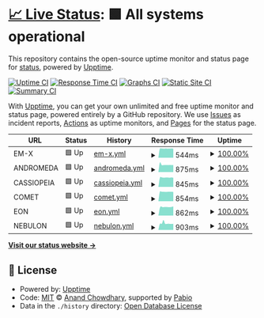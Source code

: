 # [📈 Live Status](https://status.luke.casa): <!--live status--> **🟩 All systems operational**

This repository contains the open-source uptime monitor and status page for [status](https://status.luke.casa), powered by [Upptime](https://github.com/upptime/upptime).

[![Uptime CI](https://github.com/status/upptime/workflows/Uptime%20CI/badge.svg)](https://github.com/status/upptime/actions?query=workflow%3A%22Uptime+CI%22)
[![Response Time CI](https://github.com/status/upptime/workflows/Response%20Time%20CI/badge.svg)](https://github.com/status/upptime/actions?query=workflow%3A%22Response+Time+CI%22)
[![Graphs CI](https://github.com/status/upptime/workflows/Graphs%20CI/badge.svg)](https://github.com/status/upptime/actions?query=workflow%3A%22Graphs+CI%22)
[![Static Site CI](https://github.com/status/upptime/workflows/Static%20Site%20CI/badge.svg)](https://github.com/status/upptime/actions?query=workflow%3A%22Static+Site+CI%22)
[![Summary CI](https://github.com/status/upptime/workflows/Summary%20CI/badge.svg)](https://github.com/status/upptime/actions?query=workflow%3A%22Summary+CI%22)

With [Upptime](https://upptime.js.org), you can get your own unlimited and free uptime monitor and status page, powered entirely by a GitHub repository. We use [Issues](https://github.com/status/upptime/issues) as incident reports, [Actions](https://github.com/status/upptime/actions) as uptime monitors, and [Pages](https://status.luke.casa) for the status page.

<!--start: status pages-->
<!-- This summary is generated by Upptime (https://github.com/upptime/upptime) -->
<!-- Do not edit this manually, your changes will be overwritten -->
<!-- prettier-ignore -->
| URL | Status | History | Response Time | Uptime |
| --- | ------ | ------- | ------------- | ------ |
| <img alt="" src="https://icons.duckduckgo.com/ip3/null.ico" height="13"> EM-X | 🟩 Up | [em-x.yml](https://github.com/amokster88/status/commits/HEAD/history/em-x.yml) | <details><summary><img alt="Response time graph" src="./graphs/em-x/response-time-week.png" height="20"> 544ms</summary><br><a href="https://status.luke.casa/history/em-x"><img alt="Response time 489" src="https://img.shields.io/endpoint?url=https%3A%2F%2Fraw.githubusercontent.com%2Famokster88%2Fstatus%2FHEAD%2Fapi%2Fem-x%2Fresponse-time.json"></a><br><a href="https://status.luke.casa/history/em-x"><img alt="24-hour response time 543" src="https://img.shields.io/endpoint?url=https%3A%2F%2Fraw.githubusercontent.com%2Famokster88%2Fstatus%2FHEAD%2Fapi%2Fem-x%2Fresponse-time-day.json"></a><br><a href="https://status.luke.casa/history/em-x"><img alt="7-day response time 544" src="https://img.shields.io/endpoint?url=https%3A%2F%2Fraw.githubusercontent.com%2Famokster88%2Fstatus%2FHEAD%2Fapi%2Fem-x%2Fresponse-time-week.json"></a><br><a href="https://status.luke.casa/history/em-x"><img alt="30-day response time 541" src="https://img.shields.io/endpoint?url=https%3A%2F%2Fraw.githubusercontent.com%2Famokster88%2Fstatus%2FHEAD%2Fapi%2Fem-x%2Fresponse-time-month.json"></a><br><a href="https://status.luke.casa/history/em-x"><img alt="1-year response time 489" src="https://img.shields.io/endpoint?url=https%3A%2F%2Fraw.githubusercontent.com%2Famokster88%2Fstatus%2FHEAD%2Fapi%2Fem-x%2Fresponse-time-year.json"></a></details> | <details><summary><a href="https://status.luke.casa/history/em-x">100.00%</a></summary><a href="https://status.luke.casa/history/em-x"><img alt="All-time uptime 100.00%" src="https://img.shields.io/endpoint?url=https%3A%2F%2Fraw.githubusercontent.com%2Famokster88%2Fstatus%2FHEAD%2Fapi%2Fem-x%2Fuptime.json"></a><br><a href="https://status.luke.casa/history/em-x"><img alt="24-hour uptime 100.00%" src="https://img.shields.io/endpoint?url=https%3A%2F%2Fraw.githubusercontent.com%2Famokster88%2Fstatus%2FHEAD%2Fapi%2Fem-x%2Fuptime-day.json"></a><br><a href="https://status.luke.casa/history/em-x"><img alt="7-day uptime 100.00%" src="https://img.shields.io/endpoint?url=https%3A%2F%2Fraw.githubusercontent.com%2Famokster88%2Fstatus%2FHEAD%2Fapi%2Fem-x%2Fuptime-week.json"></a><br><a href="https://status.luke.casa/history/em-x"><img alt="30-day uptime 100.00%" src="https://img.shields.io/endpoint?url=https%3A%2F%2Fraw.githubusercontent.com%2Famokster88%2Fstatus%2FHEAD%2Fapi%2Fem-x%2Fuptime-month.json"></a><br><a href="https://status.luke.casa/history/em-x"><img alt="1-year uptime 100.00%" src="https://img.shields.io/endpoint?url=https%3A%2F%2Fraw.githubusercontent.com%2Famokster88%2Fstatus%2FHEAD%2Fapi%2Fem-x%2Fuptime-year.json"></a></details>
| <img alt="" src="https://icons.duckduckgo.com/ip3/null.ico" height="13"> ANDROMEDA | 🟩 Up | [andromeda.yml](https://github.com/amokster88/status/commits/HEAD/history/andromeda.yml) | <details><summary><img alt="Response time graph" src="./graphs/andromeda/response-time-week.png" height="20"> 875ms</summary><br><a href="https://status.luke.casa/history/andromeda"><img alt="Response time 752" src="https://img.shields.io/endpoint?url=https%3A%2F%2Fraw.githubusercontent.com%2Famokster88%2Fstatus%2FHEAD%2Fapi%2Fandromeda%2Fresponse-time.json"></a><br><a href="https://status.luke.casa/history/andromeda"><img alt="24-hour response time 838" src="https://img.shields.io/endpoint?url=https%3A%2F%2Fraw.githubusercontent.com%2Famokster88%2Fstatus%2FHEAD%2Fapi%2Fandromeda%2Fresponse-time-day.json"></a><br><a href="https://status.luke.casa/history/andromeda"><img alt="7-day response time 875" src="https://img.shields.io/endpoint?url=https%3A%2F%2Fraw.githubusercontent.com%2Famokster88%2Fstatus%2FHEAD%2Fapi%2Fandromeda%2Fresponse-time-week.json"></a><br><a href="https://status.luke.casa/history/andromeda"><img alt="30-day response time 791" src="https://img.shields.io/endpoint?url=https%3A%2F%2Fraw.githubusercontent.com%2Famokster88%2Fstatus%2FHEAD%2Fapi%2Fandromeda%2Fresponse-time-month.json"></a><br><a href="https://status.luke.casa/history/andromeda"><img alt="1-year response time 752" src="https://img.shields.io/endpoint?url=https%3A%2F%2Fraw.githubusercontent.com%2Famokster88%2Fstatus%2FHEAD%2Fapi%2Fandromeda%2Fresponse-time-year.json"></a></details> | <details><summary><a href="https://status.luke.casa/history/andromeda">100.00%</a></summary><a href="https://status.luke.casa/history/andromeda"><img alt="All-time uptime 100.00%" src="https://img.shields.io/endpoint?url=https%3A%2F%2Fraw.githubusercontent.com%2Famokster88%2Fstatus%2FHEAD%2Fapi%2Fandromeda%2Fuptime.json"></a><br><a href="https://status.luke.casa/history/andromeda"><img alt="24-hour uptime 100.00%" src="https://img.shields.io/endpoint?url=https%3A%2F%2Fraw.githubusercontent.com%2Famokster88%2Fstatus%2FHEAD%2Fapi%2Fandromeda%2Fuptime-day.json"></a><br><a href="https://status.luke.casa/history/andromeda"><img alt="7-day uptime 100.00%" src="https://img.shields.io/endpoint?url=https%3A%2F%2Fraw.githubusercontent.com%2Famokster88%2Fstatus%2FHEAD%2Fapi%2Fandromeda%2Fuptime-week.json"></a><br><a href="https://status.luke.casa/history/andromeda"><img alt="30-day uptime 100.00%" src="https://img.shields.io/endpoint?url=https%3A%2F%2Fraw.githubusercontent.com%2Famokster88%2Fstatus%2FHEAD%2Fapi%2Fandromeda%2Fuptime-month.json"></a><br><a href="https://status.luke.casa/history/andromeda"><img alt="1-year uptime 100.00%" src="https://img.shields.io/endpoint?url=https%3A%2F%2Fraw.githubusercontent.com%2Famokster88%2Fstatus%2FHEAD%2Fapi%2Fandromeda%2Fuptime-year.json"></a></details>
| <img alt="" src="https://icons.duckduckgo.com/ip3/null.ico" height="13"> CASSIOPEIA | 🟩 Up | [cassiopeia.yml](https://github.com/amokster88/status/commits/HEAD/history/cassiopeia.yml) | <details><summary><img alt="Response time graph" src="./graphs/cassiopeia/response-time-week.png" height="20"> 845ms</summary><br><a href="https://status.luke.casa/history/cassiopeia"><img alt="Response time 760" src="https://img.shields.io/endpoint?url=https%3A%2F%2Fraw.githubusercontent.com%2Famokster88%2Fstatus%2FHEAD%2Fapi%2Fcassiopeia%2Fresponse-time.json"></a><br><a href="https://status.luke.casa/history/cassiopeia"><img alt="24-hour response time 828" src="https://img.shields.io/endpoint?url=https%3A%2F%2Fraw.githubusercontent.com%2Famokster88%2Fstatus%2FHEAD%2Fapi%2Fcassiopeia%2Fresponse-time-day.json"></a><br><a href="https://status.luke.casa/history/cassiopeia"><img alt="7-day response time 845" src="https://img.shields.io/endpoint?url=https%3A%2F%2Fraw.githubusercontent.com%2Famokster88%2Fstatus%2FHEAD%2Fapi%2Fcassiopeia%2Fresponse-time-week.json"></a><br><a href="https://status.luke.casa/history/cassiopeia"><img alt="30-day response time 797" src="https://img.shields.io/endpoint?url=https%3A%2F%2Fraw.githubusercontent.com%2Famokster88%2Fstatus%2FHEAD%2Fapi%2Fcassiopeia%2Fresponse-time-month.json"></a><br><a href="https://status.luke.casa/history/cassiopeia"><img alt="1-year response time 760" src="https://img.shields.io/endpoint?url=https%3A%2F%2Fraw.githubusercontent.com%2Famokster88%2Fstatus%2FHEAD%2Fapi%2Fcassiopeia%2Fresponse-time-year.json"></a></details> | <details><summary><a href="https://status.luke.casa/history/cassiopeia">100.00%</a></summary><a href="https://status.luke.casa/history/cassiopeia"><img alt="All-time uptime 100.00%" src="https://img.shields.io/endpoint?url=https%3A%2F%2Fraw.githubusercontent.com%2Famokster88%2Fstatus%2FHEAD%2Fapi%2Fcassiopeia%2Fuptime.json"></a><br><a href="https://status.luke.casa/history/cassiopeia"><img alt="24-hour uptime 100.00%" src="https://img.shields.io/endpoint?url=https%3A%2F%2Fraw.githubusercontent.com%2Famokster88%2Fstatus%2FHEAD%2Fapi%2Fcassiopeia%2Fuptime-day.json"></a><br><a href="https://status.luke.casa/history/cassiopeia"><img alt="7-day uptime 100.00%" src="https://img.shields.io/endpoint?url=https%3A%2F%2Fraw.githubusercontent.com%2Famokster88%2Fstatus%2FHEAD%2Fapi%2Fcassiopeia%2Fuptime-week.json"></a><br><a href="https://status.luke.casa/history/cassiopeia"><img alt="30-day uptime 100.00%" src="https://img.shields.io/endpoint?url=https%3A%2F%2Fraw.githubusercontent.com%2Famokster88%2Fstatus%2FHEAD%2Fapi%2Fcassiopeia%2Fuptime-month.json"></a><br><a href="https://status.luke.casa/history/cassiopeia"><img alt="1-year uptime 100.00%" src="https://img.shields.io/endpoint?url=https%3A%2F%2Fraw.githubusercontent.com%2Famokster88%2Fstatus%2FHEAD%2Fapi%2Fcassiopeia%2Fuptime-year.json"></a></details>
| <img alt="" src="https://icons.duckduckgo.com/ip3/null.ico" height="13"> COMET | 🟩 Up | [comet.yml](https://github.com/amokster88/status/commits/HEAD/history/comet.yml) | <details><summary><img alt="Response time graph" src="./graphs/comet/response-time-week.png" height="20"> 854ms</summary><br><a href="https://status.luke.casa/history/comet"><img alt="Response time 730" src="https://img.shields.io/endpoint?url=https%3A%2F%2Fraw.githubusercontent.com%2Famokster88%2Fstatus%2FHEAD%2Fapi%2Fcomet%2Fresponse-time.json"></a><br><a href="https://status.luke.casa/history/comet"><img alt="24-hour response time 834" src="https://img.shields.io/endpoint?url=https%3A%2F%2Fraw.githubusercontent.com%2Famokster88%2Fstatus%2FHEAD%2Fapi%2Fcomet%2Fresponse-time-day.json"></a><br><a href="https://status.luke.casa/history/comet"><img alt="7-day response time 854" src="https://img.shields.io/endpoint?url=https%3A%2F%2Fraw.githubusercontent.com%2Famokster88%2Fstatus%2FHEAD%2Fapi%2Fcomet%2Fresponse-time-week.json"></a><br><a href="https://status.luke.casa/history/comet"><img alt="30-day response time 772" src="https://img.shields.io/endpoint?url=https%3A%2F%2Fraw.githubusercontent.com%2Famokster88%2Fstatus%2FHEAD%2Fapi%2Fcomet%2Fresponse-time-month.json"></a><br><a href="https://status.luke.casa/history/comet"><img alt="1-year response time 730" src="https://img.shields.io/endpoint?url=https%3A%2F%2Fraw.githubusercontent.com%2Famokster88%2Fstatus%2FHEAD%2Fapi%2Fcomet%2Fresponse-time-year.json"></a></details> | <details><summary><a href="https://status.luke.casa/history/comet">100.00%</a></summary><a href="https://status.luke.casa/history/comet"><img alt="All-time uptime 100.00%" src="https://img.shields.io/endpoint?url=https%3A%2F%2Fraw.githubusercontent.com%2Famokster88%2Fstatus%2FHEAD%2Fapi%2Fcomet%2Fuptime.json"></a><br><a href="https://status.luke.casa/history/comet"><img alt="24-hour uptime 100.00%" src="https://img.shields.io/endpoint?url=https%3A%2F%2Fraw.githubusercontent.com%2Famokster88%2Fstatus%2FHEAD%2Fapi%2Fcomet%2Fuptime-day.json"></a><br><a href="https://status.luke.casa/history/comet"><img alt="7-day uptime 100.00%" src="https://img.shields.io/endpoint?url=https%3A%2F%2Fraw.githubusercontent.com%2Famokster88%2Fstatus%2FHEAD%2Fapi%2Fcomet%2Fuptime-week.json"></a><br><a href="https://status.luke.casa/history/comet"><img alt="30-day uptime 100.00%" src="https://img.shields.io/endpoint?url=https%3A%2F%2Fraw.githubusercontent.com%2Famokster88%2Fstatus%2FHEAD%2Fapi%2Fcomet%2Fuptime-month.json"></a><br><a href="https://status.luke.casa/history/comet"><img alt="1-year uptime 100.00%" src="https://img.shields.io/endpoint?url=https%3A%2F%2Fraw.githubusercontent.com%2Famokster88%2Fstatus%2FHEAD%2Fapi%2Fcomet%2Fuptime-year.json"></a></details>
| <img alt="" src="https://icons.duckduckgo.com/ip3/null.ico" height="13"> EON | 🟩 Up | [eon.yml](https://github.com/amokster88/status/commits/HEAD/history/eon.yml) | <details><summary><img alt="Response time graph" src="./graphs/eon/response-time-week.png" height="20"> 862ms</summary><br><a href="https://status.luke.casa/history/eon"><img alt="Response time 783" src="https://img.shields.io/endpoint?url=https%3A%2F%2Fraw.githubusercontent.com%2Famokster88%2Fstatus%2FHEAD%2Fapi%2Feon%2Fresponse-time.json"></a><br><a href="https://status.luke.casa/history/eon"><img alt="24-hour response time 914" src="https://img.shields.io/endpoint?url=https%3A%2F%2Fraw.githubusercontent.com%2Famokster88%2Fstatus%2FHEAD%2Fapi%2Feon%2Fresponse-time-day.json"></a><br><a href="https://status.luke.casa/history/eon"><img alt="7-day response time 862" src="https://img.shields.io/endpoint?url=https%3A%2F%2Fraw.githubusercontent.com%2Famokster88%2Fstatus%2FHEAD%2Fapi%2Feon%2Fresponse-time-week.json"></a><br><a href="https://status.luke.casa/history/eon"><img alt="30-day response time 825" src="https://img.shields.io/endpoint?url=https%3A%2F%2Fraw.githubusercontent.com%2Famokster88%2Fstatus%2FHEAD%2Fapi%2Feon%2Fresponse-time-month.json"></a><br><a href="https://status.luke.casa/history/eon"><img alt="1-year response time 783" src="https://img.shields.io/endpoint?url=https%3A%2F%2Fraw.githubusercontent.com%2Famokster88%2Fstatus%2FHEAD%2Fapi%2Feon%2Fresponse-time-year.json"></a></details> | <details><summary><a href="https://status.luke.casa/history/eon">100.00%</a></summary><a href="https://status.luke.casa/history/eon"><img alt="All-time uptime 100.00%" src="https://img.shields.io/endpoint?url=https%3A%2F%2Fraw.githubusercontent.com%2Famokster88%2Fstatus%2FHEAD%2Fapi%2Feon%2Fuptime.json"></a><br><a href="https://status.luke.casa/history/eon"><img alt="24-hour uptime 100.00%" src="https://img.shields.io/endpoint?url=https%3A%2F%2Fraw.githubusercontent.com%2Famokster88%2Fstatus%2FHEAD%2Fapi%2Feon%2Fuptime-day.json"></a><br><a href="https://status.luke.casa/history/eon"><img alt="7-day uptime 100.00%" src="https://img.shields.io/endpoint?url=https%3A%2F%2Fraw.githubusercontent.com%2Famokster88%2Fstatus%2FHEAD%2Fapi%2Feon%2Fuptime-week.json"></a><br><a href="https://status.luke.casa/history/eon"><img alt="30-day uptime 100.00%" src="https://img.shields.io/endpoint?url=https%3A%2F%2Fraw.githubusercontent.com%2Famokster88%2Fstatus%2FHEAD%2Fapi%2Feon%2Fuptime-month.json"></a><br><a href="https://status.luke.casa/history/eon"><img alt="1-year uptime 100.00%" src="https://img.shields.io/endpoint?url=https%3A%2F%2Fraw.githubusercontent.com%2Famokster88%2Fstatus%2FHEAD%2Fapi%2Feon%2Fuptime-year.json"></a></details>
| <img alt="" src="https://icons.duckduckgo.com/ip3/null.ico" height="13"> NEBULON | 🟩 Up | [nebulon.yml](https://github.com/amokster88/status/commits/HEAD/history/nebulon.yml) | <details><summary><img alt="Response time graph" src="./graphs/nebulon/response-time-week.png" height="20"> 903ms</summary><br><a href="https://status.luke.casa/history/nebulon"><img alt="Response time 771" src="https://img.shields.io/endpoint?url=https%3A%2F%2Fraw.githubusercontent.com%2Famokster88%2Fstatus%2FHEAD%2Fapi%2Fnebulon%2Fresponse-time.json"></a><br><a href="https://status.luke.casa/history/nebulon"><img alt="24-hour response time 836" src="https://img.shields.io/endpoint?url=https%3A%2F%2Fraw.githubusercontent.com%2Famokster88%2Fstatus%2FHEAD%2Fapi%2Fnebulon%2Fresponse-time-day.json"></a><br><a href="https://status.luke.casa/history/nebulon"><img alt="7-day response time 903" src="https://img.shields.io/endpoint?url=https%3A%2F%2Fraw.githubusercontent.com%2Famokster88%2Fstatus%2FHEAD%2Fapi%2Fnebulon%2Fresponse-time-week.json"></a><br><a href="https://status.luke.casa/history/nebulon"><img alt="30-day response time 812" src="https://img.shields.io/endpoint?url=https%3A%2F%2Fraw.githubusercontent.com%2Famokster88%2Fstatus%2FHEAD%2Fapi%2Fnebulon%2Fresponse-time-month.json"></a><br><a href="https://status.luke.casa/history/nebulon"><img alt="1-year response time 771" src="https://img.shields.io/endpoint?url=https%3A%2F%2Fraw.githubusercontent.com%2Famokster88%2Fstatus%2FHEAD%2Fapi%2Fnebulon%2Fresponse-time-year.json"></a></details> | <details><summary><a href="https://status.luke.casa/history/nebulon">100.00%</a></summary><a href="https://status.luke.casa/history/nebulon"><img alt="All-time uptime 100.00%" src="https://img.shields.io/endpoint?url=https%3A%2F%2Fraw.githubusercontent.com%2Famokster88%2Fstatus%2FHEAD%2Fapi%2Fnebulon%2Fuptime.json"></a><br><a href="https://status.luke.casa/history/nebulon"><img alt="24-hour uptime 100.00%" src="https://img.shields.io/endpoint?url=https%3A%2F%2Fraw.githubusercontent.com%2Famokster88%2Fstatus%2FHEAD%2Fapi%2Fnebulon%2Fuptime-day.json"></a><br><a href="https://status.luke.casa/history/nebulon"><img alt="7-day uptime 100.00%" src="https://img.shields.io/endpoint?url=https%3A%2F%2Fraw.githubusercontent.com%2Famokster88%2Fstatus%2FHEAD%2Fapi%2Fnebulon%2Fuptime-week.json"></a><br><a href="https://status.luke.casa/history/nebulon"><img alt="30-day uptime 100.00%" src="https://img.shields.io/endpoint?url=https%3A%2F%2Fraw.githubusercontent.com%2Famokster88%2Fstatus%2FHEAD%2Fapi%2Fnebulon%2Fuptime-month.json"></a><br><a href="https://status.luke.casa/history/nebulon"><img alt="1-year uptime 100.00%" src="https://img.shields.io/endpoint?url=https%3A%2F%2Fraw.githubusercontent.com%2Famokster88%2Fstatus%2FHEAD%2Fapi%2Fnebulon%2Fuptime-year.json"></a></details>

<!--end: status pages-->

[**Visit our status website →**](https://status.luke.casa)

## 📄 License

- Powered by: [Upptime](https://github.com/upptime/upptime)
- Code: [MIT](./LICENSE) © [Anand Chowdhary](https://anandchowdhary.com), supported by [Pabio](https://pabio.com)
- Data in the `./history` directory: [Open Database License](https://opendatacommons.org/licenses/odbl/1-0/)
